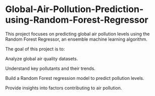 # Global-Air-Pollution-Prediction-using-Random-Forest-Regressor
This project focuses on predicting global air pollution levels using the Random Forest Regressor, an ensemble machine learning algorithm.

The goal of this project is to:

Analyze global air quality datasets.

Understand key pollutants and their trends.

Build a Random Forest regression model to predict pollution levels.

Provide insights into factors contributing to air pollution.
